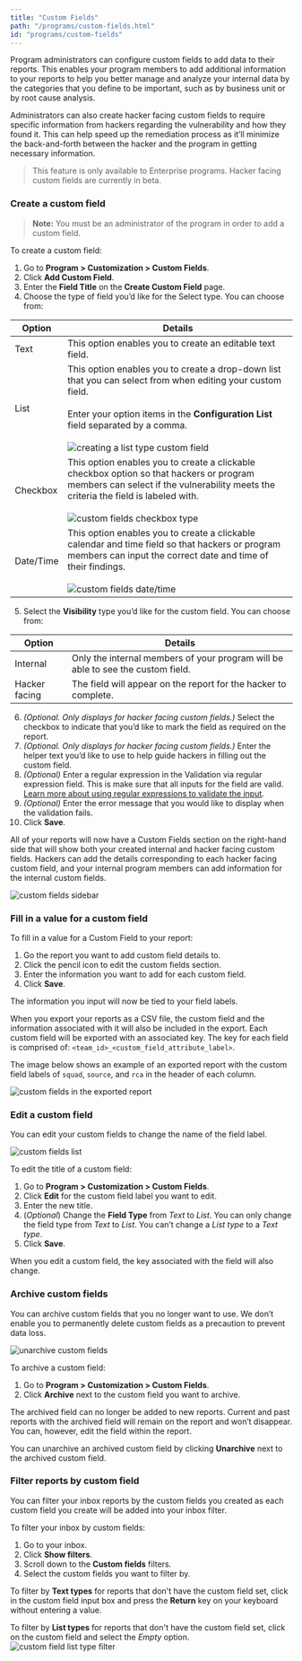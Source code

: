 ```yaml
---
title: "Custom Fields"
path: "/programs/custom-fields.html"
id: "programs/custom-fields"
---
```


Program administrators can configure custom fields to add data to their reports. This enables your program members to add additional information to your reports to help you better manage and analyze your internal data by the categories that you define to be important, such as by business unit or by root cause analysis.

Administrators can also create hacker facing custom fields to require specific information from hackers regarding the vulnerability and how they found it. This can help speed up the remediation process as it’ll minimize the back-and-forth between the hacker and the program in getting necessary information.

> This feature is only available to Enterprise programs. Hacker facing custom fields are currently in beta.

### Create a custom field

> **Note:** You must be an administrator of the program in order to add a custom field.

To create a custom field:
1. Go to **Program > Customization > Custom Fields**.
2. Click **Add Custom Field**.
3. Enter the **Field Title** on the **Create Custom Field** page.
4. Choose the type of field you’d like for the Select type. You can choose from:

Option | Details
------ | --------
Text | This option enables you to create an editable text field.
List | This option enables you to create a drop-down list that you can select from when editing your custom field.<br><br>Enter your option items in the **Configuration List** field separated by a comma.<br><br>![creating a list type custom field](./images/custom-fields-3.png)
Checkbox | This option enables you to create a clickable checkbox option so that hackers or program members can select if the vulnerability meets the criteria the field is labeled with.<br><br>![custom fields checkbox type](./images/custom-fields-checkbox.png)
Date/Time | This option enables you to create a clickable calendar and time field so that hackers or program members can input the correct date and time of their findings. <br><br>![custom fields date/time](./images/custom-fields-date-time.png)

5. Select the **Visibility** type you’d like for the custom field. You can choose from:

Option | Details
------ | --------
Internal | Only the internal members of your program will be able to see the custom field.
Hacker facing | The field will appear on the report for the hacker to complete.

6. *(Optional. Only displays for hacker facing custom fields.)* Select the checkbox to indicate that you’d like to mark the field as required on the report.
7. *(Optional. Only displays for hacker facing custom fields.)* Enter the helper text you’d like to use to help guide hackers in filling out the custom field.
8. *(Optional)* Enter a regular expression in the Validation via regular expression field. This is make sure that all inputs for the field are valid. [Learn more about using regular expressions to validate the input](https://www.regular-expressions.info/).
9. *(Optional)* Enter the error message that you would like to display when the validation fails.
10. Click **Save**.

All of your reports will now have a Custom Fields section on the right-hand side that will show both your created internal and hacker facing custom fields. Hackers can add the details corresponding to each hacker facing custom field, and your internal program members can add information for the internal custom fields.

![custom fields sidebar](./images/custom-fields-sidebar.png)

### Fill in a value for a custom field
To fill in a value for a Custom Field to your report:
1. Go the report you want to add custom field details to.
2. Click the pencil icon to edit the custom fields section.
3. Enter the information you want to add for each custom field.
4. Click **Save**.

The information you input will now be tied to your field labels.

When you export your reports as a CSV file, the custom field and the information associated with it will also be included in the export. Each custom field will be exported with an associated key. The key for each field is comprised of: `<team_id>_<custom_field_attribute_label>`.

The image below shows an example of an exported report with the custom field labels of `squad`, `source`, and `rca` in the header of each column.

![custom fields in the exported report](./images/custom-fields-export.png)

### Edit a custom field
You can edit your custom fields to change the name of the field label.

![custom fields list](./images/custom-fields-list.png)

To edit the title of a custom field:
1. Go to **Program > Customization > Custom Fields**.
2. Click **Edit** for the custom field label you want to edit.
3. Enter the new title.
4. (*Optional*) Change the **Field Type** from *Text* to *List*. You can only change the field type from *Text* to *List*. You can’t change a *List type* to a *Text type*.
5. Click **Save**.

When you edit a custom field, the key associated with the field will also change.

### Archive custom fields
You can archive custom fields that you no longer want to use. We don’t enable you to permanently delete custom fields as a precaution to prevent data loss.

![unarchive custom fields](./images/custom-fields-unarchive.png)

To archive a custom field:
1. Go to **Program > Customization > Custom Fields**.
2. Click **Archive** next to the custom field you want to archive.

The archived field can no longer be added to new reports. Current and past reports with the archived field will remain on the report and won’t disappear. You can, however, edit the field within the report.  

You can unarchive an archived custom field by clicking **Unarchive** next to the archived custom field.

### Filter reports by custom field
You can filter your inbox reports by the custom fields you created as each custom field you create will be added into your inbox filter.

To filter your inbox by custom fields:
1. Go to your inbox.
2. Click **Show filters**.
3. Scroll down to the **Custom fields** filters.
4. Select the custom fields you want to filter by.

To filter by **Text types** for reports that don't have the custom field set, click in the custom field input box and press the **Return** key on your keyboard without entering a value.

To filter by **List types** for reports that don't have the custom field set, click on the custom field and select the *Empty* option.
![custom field list type filter](./images/custom-field-list-type-filter.png)
